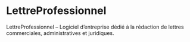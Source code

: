 # LettreProfessionnel
LettreProfessionnel – Logiciel d’entreprise dédié à la rédaction de lettres commerciales, administratives et juridiques.

